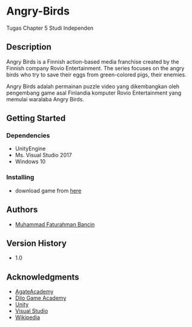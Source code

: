 # Angry-Birds
Tugas Chapter 5  Studi Independen

## Description
Angry Birds is a Finnish action-based media franchise created by the Finnish company Rovio Entertainment. The series focuses on the angry birds who try to save their eggs from green-colored pigs, their enemies. 

Angry Birds adalah permainan puzzle video yang dikembangkan oleh pengembang game asal Finlandia komputer Rovio Entertainment yang memulai waralaba Angry Birds.

## Getting Started

### Dependencies
* UnityEngine
* Ms. Visual Studio 2017
* Windows 10

### Installing
* download game from [here](https://github.com/Fathursyafeei/Angry-Birds/releases/download/v1.0/Build-AngryBirds.zip)


## Authors
* [Muhammad Faturahman Bancin](https://www.instagram.com/art.of.fatur)

## Version History
* 1.0
    
## Acknowledgments
* [AgateAcademy](https://agate.id/career/agate-academy-students)
* [Dilo Game Academy](https://academy.dilo.id/)
* [Unity](https://unity.com/)
* [Visual Studio](https://visualstudio.microsoft.com/)
* [Wikipedia](https://en.wikipedia.org/wiki/Angry_Birds)
